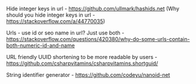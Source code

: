 
Hide integer keys in url - https://github.com/ullmark/hashids.net (Why should you hide integer keys in url - https://stackoverflow.com/a/44770035)

Urls - use id or seo name in url?  Just use both - https://stackoverflow.com/questions/420380/why-do-some-urls-contain-both-numeric-id-and-name

URL friendly UUID shortening to be more readable by users - https://github.com/csharpvitamins/csharpvitamins.shortguid/

String identifier generator - https://github.com/codeyu/nanoid-net


